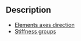 ## Description

- [Elements axes direction](./docs/Elements_axes_direction.md)
- [Stiffness groups](./docs/Stiffness_groups.md)
